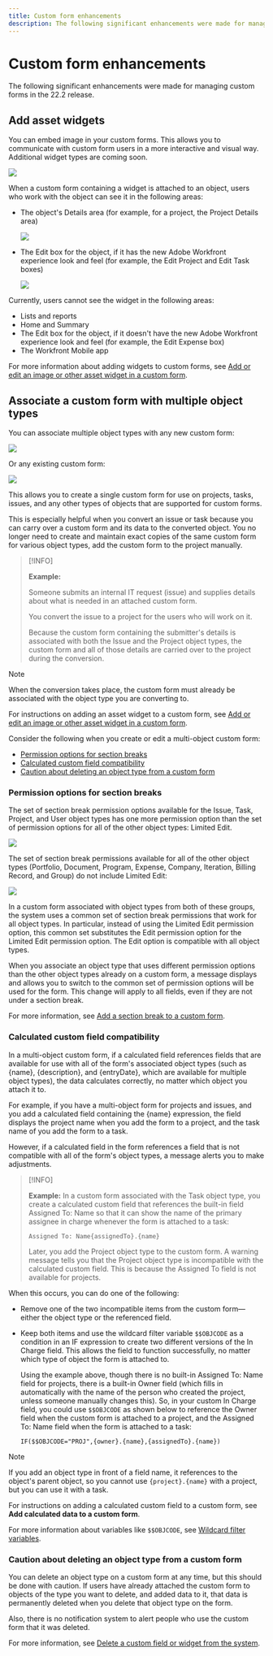 ```yaml
---
title: Custom form enhancements
description: The following significant enhancements were made for managing custom forms in the 22.2 release.
---
```

# Custom form enhancements

The following significant enhancements were made for managing custom forms in the 22.2 release.

## Add asset widgets

You can embed image in your custom forms. This allows you to communicate with custom form users in a more interactive and visual way. Additional widget types are coming soon.

![](assets/image-in-custom-form.png)

When a custom form containing a widget is attached to an object, users who work with the object can see it in the following areas:

* The object's Details area (for example, for a project, the Project Details area)​

  ![](assets/see-image-details-page.png)

* The Edit box for the object, if it has the new Adobe Workfront experience look and feel (for example, the Edit Project and Edit Task boxes)​

  ![](assets/image-see-in-edit.png)

Currently, users cannot see the widget in the following areas:​

* Lists and reports
* Home and Summary
* The Edit box for the object, if it doesn't have the new Adobe Workfront experience look and feel (for example, the Edit Expense box)
* ​The Workfront Mobile app

For more information about adding widgets to custom forms, see [Add or edit an image or other asset widget in a custom form](../../help/quicksilver/administration-and-setup/customize-workfront/create-manage-custom-forms/add-widget-or-edit-its-properties-in-a-custom-form.md).

## Associate a custom form with multiple object types

You can associate multiple object types with any new custom form:

![](assets/new-custom-form-object-types.png)

Or any existing custom form:

![](assets/add-object-type-existing-form.png)

This allows you to create a single custom form for use on projects, tasks, issues, and any other types of objects that are supported for custom forms.

This is especially helpful when you convert an issue or task because you can carry over a custom form and its data to the converted object. You no longer need to create and maintain exact copies of the same custom form for various object types, add the custom form to the project manually.

>[!INFO]
>
>**Example:**
>
>Someone submits an internal IT request (issue) and supplies details about what is needed in an attached custom form.
>
>You convert the issue to a project for the users who will work on it.
>
>Because the custom form containing the submitter's details is associated with both the Issue and the Project object types, the custom form and all of those details are carried over to the project during the conversion.

>[!NOTE]
>
>When the conversion takes place, the custom form must already be associated with the object type you are converting to.

For instructions on adding an asset widget to a custom form, see [Add or edit an image or other asset widget in a custom form](../../help/quicksilver/administration-and-setup/customize-workfront/create-manage-custom-forms/add-widget-or-edit-its-properties-in-a-custom-form.md).

Consider the following when you create or edit a multi-object custom form:

* [Permission options for section breaks](#permission-options-for-section-breaks)
* [Calculated custom field compatibility](#calculated-custom-field-compatibility)
* [Caution about deleting an object type from a custom form](#caution-about-deleting-an-object-type-from-a-custom-form)

### Permission options for section breaks

The set of section break permission options available for the Issue, Task, Project, and User object types has one more permission option than the set of permission options for all of the other object types: Limited Edit.

![](assets/section-break-permissions-limited-edit.png)

The set of section break permissions available for all of the other object types (Portfolio, Document, Program, Expense, Company, Iteration, Billing Record, and Group) do not include Limited Edit:

![](assets/section-break-permissions-no-limited-edit.png)

In a custom form associated with object types from both of these groups, the system uses a common set of section break permissions that work for all object types. In particular, instead of using the Limited Edit permission option, this common set substitutes the Edit permission option for the Limited Edit permission option. The Edit option is compatible with all object types.

When you associate an object type that uses different permission options than the other object types already on a custom form, a message displays and allows you to switch to the common set of permission options will be used for the form. This change will apply to all fields, even if they are not under a section break.

For more information, see [Add a section break to a custom form](../../help/quicksilver/administration-and-setup/customize-workfront/create-manage-custom-forms/add-a-section-break-to-a-custom-form.md).

### Calculated custom field compatibility

In a multi-object custom form, if a calculated field references fields that are available for use with all of the form's associated object types (such as {name}, {description}, and {entryDate}, which are available for multiple object types), the data calculates correctly, no matter which object you attach it to.

For example, if you have a multi-object form for projects and issues, and you add a calculated field containing the {name} expression, the field displays the project name when you add the form to a project, and the task name of you add the form to a task.

However, if a calculated field in the form references a field that is not compatible with all of the form's object types, a message alerts you to make adjustments.

>[!INFO]
>
>**Example:** In a custom form associated with the Task object type, you create a calculated custom field that references the built-in field Assigned To: Name so that it can show the name of the primary assignee in charge whenever the form is attached to a task:
>
>```
>Assigned To: Name{assignedTo}.{name}
>```
>
>Later, you add the Project object type to the custom form. A warning message tells you that the Project object type is incompatible with the calculated custom field. This is because the Assigned To field is not available for projects.

When this occurs, you can do one of the following:

* Remove one of the two incompatible items from the custom form—either the object type or the referenced field.
* Keep both items and use the wildcard filter variable `$$OBJCODE` as a condition in an IF expression to create two different versions of the In Charge field. This allows the field to function successfully, no matter which type of object the form is attached to.

  Using the example above, though there is no built-in Assigned To: Name field for projects, there is a built-in Owner field (which fills in automatically with the name of the person who created the project, unless someone manually changes this). So, in your custom In Charge field, you could use `$$OBJCODE` as shown below to reference the Owner field when the custom form is attached to a project, and the Assigned To: Name field when the form is attached to a task:

  ```
  IF($$OBJCODE="PROJ",{owner}.{name},{assignedTo}.{name})
  ```

>[!NOTE]
>
>  If you add an object type in front of a field name, it references to the object's parent object, so you cannot use `{project}.{name}` with a project, but you can use it with a task.

For instructions on adding a calculated custom field to a custom form, see **Add calculated data to a custom form**.

For more information about variables like `$$OBJCODE`, see [Wildcard filter variables](../../help/quicksilver/reports-and-dashboards/reports/reporting-elements/understand-wildcard-filter-variables.md).

### Caution about deleting an object type from a custom form

You can delete an object type on a custom form at any time, but this should be done with caution. If users have already attached the custom form to objects of the type you want to delete, and added data to it, that data is permanently deleted when you delete that object type on the form.

Also, there is no notification system to alert people who use the custom form that it was deleted.

For more information, see [Delete a custom field or widget from the system](../../help/quicksilver/administration-and-setup/customize-workfront/create-manage-custom-forms/delete-a-custom-field.md). 